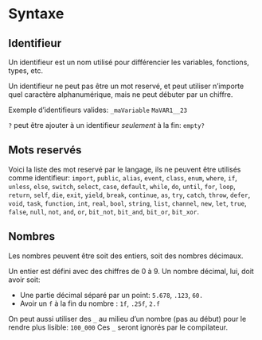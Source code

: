 # Syntaxe

## Identifieur

Un identifieur est un nom utilisé pour différencier les variables, fonctions, types, etc.

Un identifieur ne peut pas être un mot reservé, et peut utiliser n’importe quel caractère alphanumérique, mais ne peut débuter par un chiffre.

Exemple d’identifieurs valides:
`_maVariable`
`MaVAR1__23`

`?` peut être ajouter à un identifieur *seulement* à la fin:
`empty?`

## Mots reservés

Voici la liste des mot reservé par le langage, ils ne peuvent être utilisés comme identifieur:
`import`, `public`, `alias`, `event`, `class`, `enum`, `where`, `if`, `unless`, `else`, `switch`, `select`, `case`, `default`, `while`, `do`, `until`, `for`, `loop`, `return`, `self`, `die`, `exit`, `yield`, `break`, `continue`, `as`, `try`, `catch`, `throw`, `defer`, `void`, `task`, `function`, `int`, `real`, `bool`, `string`, `list`, `channel`, `new`, `let`, `true`, `false`, `null`, `not`, `and`, `or`, `bit_not`, `bit_and`, `bit_or`, `bit_xor`.



## Nombres

Les nombres peuvent être soit des entiers, soit des nombres décimaux.

Un entier est défini avec des chiffres de 0 à 9.
Un nombre décimal, lui, doit avoir soit:
- Une partie décimal séparé par un point: `5.678`, `.123`, `60.`
- Avoir un `f` à la fin du nombre : `1f`, `.25f`, `2.f`

On peut aussi utiliser des `_` au milieu d’un nombre (pas au début) pour le rendre plus lisible: `100_000`
Ces `_` seront ignorés par le compilateur.